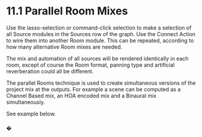 # 11.1 Parallel Room Mixes

Use the lasso-selection or command-click selection to make a selection of all
Source modules in the Sources row of the graph. Use the Connect Action to wire
them into another Room module. This can be repeated, according to how many
alternative Room mixes are needed.

The mix and automation of all sources will be rendered identically in each room,
except of course the Room format, panning type and artificial reverberation could
all be different.

The parallel Rooms technique is used to create simultaneous versions of the
project mix at the outputs. For example a scene can be computed as a Channel
Based mix, an HOA encoded mix and a Binaural mix simultaneously.

See example below.


#### �

